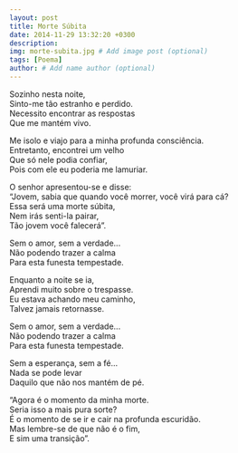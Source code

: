 ```yaml
---
layout: post
title: Morte Súbita
date: 2014-11-29 13:32:20 +0300
description: 
img: morte-subita.jpg # Add image post (optional)
tags: [Poema]
author: # Add name author (optional)
---
```

<p>Sozinho nesta noite,<br>
Sinto-me tão estranho e perdido.<br>
Necessito encontrar as respostas<br>
Que me mantém vivo.</p>

<p>Me isolo e viajo para a minha profunda consciência.<br>
Entretanto, encontrei um velho<br>
Que só nele podia confiar,<br>
Pois com ele eu poderia me lamuriar.</p>

<p>O senhor apresentou-se e disse:<br>
“Jovem, sabia que quando você morrer, você virá para cá?<br>
Essa será uma morte súbita,<br>
Nem irás senti-la pairar,<br>
Tão jovem você falecerá”.<br>

<p>Sem o amor, sem a verdade...<br>
Não podendo trazer a calma<br>
Para esta funesta tempestade.</p>

<p>Enquanto a noite se ia,<br>
Aprendi muito sobre o trespasse.<br>
Eu estava achando meu caminho,<br>
Talvez jamais retornasse.</p>

<p>Sem o amor, sem a verdade...<br>
Não podendo trazer a calma<br>
Para esta funesta tempestade.<br>

<p>Sem a esperança, sem a fé...<br>
Nada se pode levar<br>
Daquilo que não nos mantém de pé.</p>

<p>“Agora é o momento da minha morte.<br>
Seria isso a mais pura sorte?<br>
É o momento de se ir e cair na profunda escuridão.<br>
Mas lembre-se de que não é o fim,<br>
E sim uma transição”.</p>
